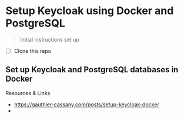 # Setup Keycloak using Docker and PostgreSQL

> Initial instructions set up

- [ ] Clone this repo


## Set up Keycloak and PostgreSQL databases in Docker



Resources & Links
- https://gauthier-cassany.com/posts/setup-keycloak-docker
-
